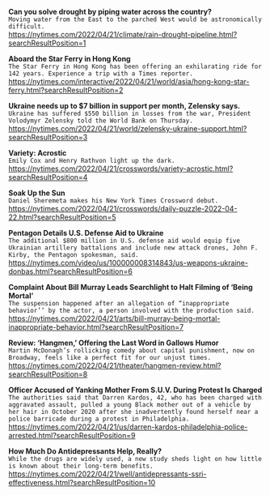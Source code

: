 **Can you solve drought by piping water across the country?**\
`Moving water from the East to the parched West would be astronomically difficult.`\
https://nytimes.com/2022/04/21/climate/rain-drought-pipeline.html?searchResultPosition=1

**Aboard the Star Ferry in Hong Kong**\
`The Star Ferry in Hong Kong has been offering an exhilarating ride for 142 years. Experience a trip with a Times reporter. `\
https://nytimes.com/interactive/2022/04/21/world/asia/hong-kong-star-ferry.html?searchResultPosition=2

**Ukraine needs up to $7 billion in support per month, Zelensky says.**\
`Ukraine has suffered $550 billion in losses from the war, President Volodymyr Zelensky told the World Bank on Thursday.`\
https://nytimes.com/2022/04/21/world/zelensky-ukraine-support.html?searchResultPosition=3

**Variety: Acrostic**\
`Emily Cox and Henry Rathvon light up the dark.`\
https://nytimes.com/2022/04/21/crosswords/variety-acrostic.html?searchResultPosition=4

**Soak Up the Sun**\
`Daniel Sheremeta makes his New York Times Crossword debut.`\
https://nytimes.com/2022/04/21/crosswords/daily-puzzle-2022-04-22.html?searchResultPosition=5

**Pentagon Details U.S. Defense Aid to Ukraine**\
`The additional $800 million in U.S. defense aid would equip five Ukrainian artillery battalions and include new attack drones, John F. Kirby, the Pentagon spokesman, said.`\
https://nytimes.com/video/us/100000008314843/us-weapons-ukraine-donbas.html?searchResultPosition=6

**Complaint About Bill Murray Leads Searchlight to Halt Filming of ‘Being Mortal’**\
`The suspension happened after an allegation of “inappropriate behavior’’ by the actor, a person involved with the production said.`\
https://nytimes.com/2022/04/21/arts/bill-murray-being-mortal-inappropriate-behavior.html?searchResultPosition=7

**Review: ‘Hangmen,’ Offering the Last Word in Gallows Humor**\
`Martin McDonagh’s rollicking comedy about capital punishment, now on Broadway, feels like a perfect fit for our unjust times.`\
https://nytimes.com/2022/04/21/theater/hangmen-review.html?searchResultPosition=8

**Officer Accused of Yanking Mother From S.U.V. During Protest Is Charged**\
`The authorities said that Darren Kardos, 42, who has been charged with aggravated assault, pulled a young Black mother out of a vehicle by her hair in October 2020 after she inadvertently found herself near a police barricade during a protest in Philadelphia.`\
https://nytimes.com/2022/04/21/us/darren-kardos-philadelphia-police-arrested.html?searchResultPosition=9

**How Much Do Antidepressants Help, Really?**\
`While the drugs are widely used, a new study sheds light on how little is known about their long-term benefits.`\
https://nytimes.com/2022/04/21/well/antidepressants-ssri-effectiveness.html?searchResultPosition=10

